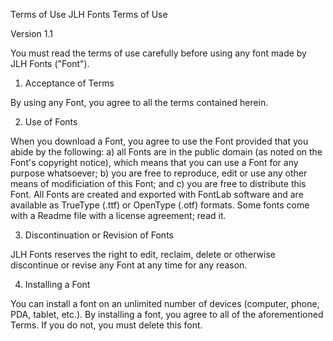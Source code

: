  Terms of Use
JLH Fonts Terms of Use

Version 1.1

You must read the terms of use carefully before using any font made by JLH Fonts ("Font").

1. Acceptance of Terms

By using any Font, you agree to all the terms contained herein.

2. Use of Fonts

When you download a Font, you agree to use the Font provided that you abide by the following: a) all Fonts are in the public domain (as noted on the Font's copyright notice), which means that you can use a Font for any purpose whatsoever; b) you are free to reproduce, edit or use any other means of modificiation of this Font; and c) you are free to distribute this Font. All Fonts are created and exported with FontLab software and are available as TrueType (.ttf) or OpenType (.otf) formats. Some fonts come with a Readme file with a license agreement; read it.

3. Discontinuation or Revision of Fonts

JLH Fonts reserves the right to edit, reclaim, delete or otherwise discontinue or revise any Font at any time for any reason.

4. Installing a Font

You can install a font on an unlimited number of devices (computer, phone, PDA, tablet, etc.). By installing a font, you agree to all of the aforementioned Terms. If you do not, you must delete this font. 